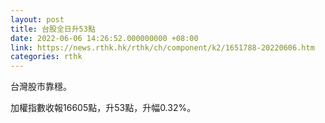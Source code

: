 ```yaml
---
layout: post
title: 台股全日升53點
date: 2022-06-06 14:26:52.000000000 +08:00
link: https://news.rthk.hk/rthk/ch/component/k2/1651788-20220606.htm
categories: rthk
---
```


台灣股市靠穩。

加權指數收報16605點，升53點，升幅0.32%。
